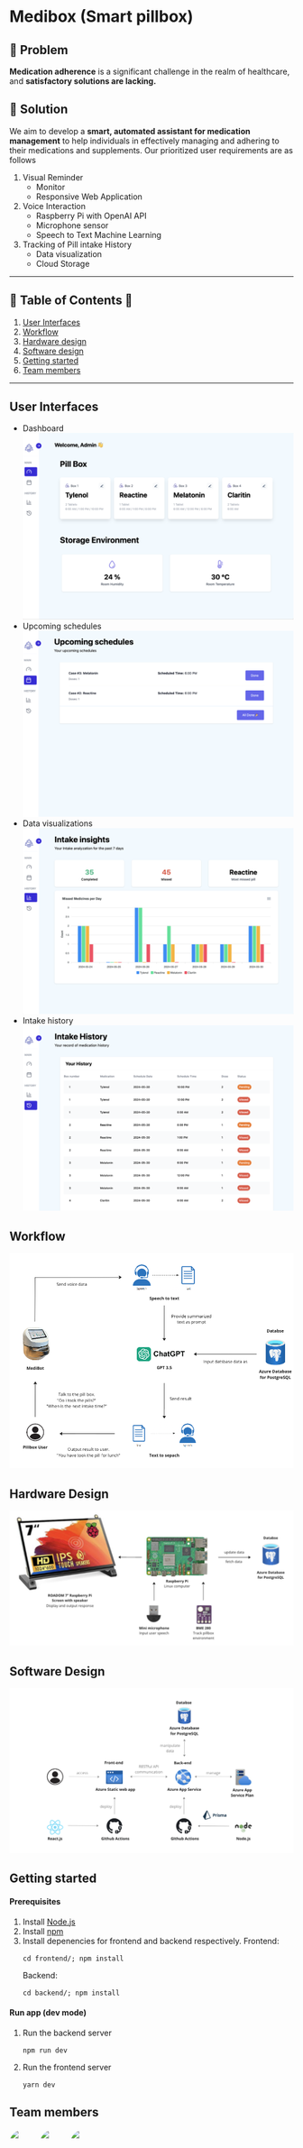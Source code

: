 # Medibox (Smart pillbox)

## 🙋 Problem

**Medication adherence** is a significant challenge in the realm of healthcare, and **satisfactory solutions are lacking.**

## 🌟 Solution

We aim to develop a **smart, automated assistant for medication management** to help individuals in effectively managing and adhering to their medications and supplements. Our prioritized user requirements are as follows

1. Visual Reminder
   - Monitor
   - Responsive Web Application
2. Voice Interaction
   - Raspberry Pi with OpenAI API
   - Microphone sensor
   - Speech to Text Machine Learning
3. Tracking of Pill intake History
   - Data visualization
   - Cloud Storage

---

## 📖 Table of Contents 📖

1. [User Interfaces](##user-Interfaces)
2. [Workflow](##workflow)
3. [Hardware design](##hardware-design)
4. [Software design](##software-design)
5. [Getting started](##getting-started)
6. [Team members](##team-members)

---

## User Interfaces

- Dashboard
  ![ui-1](./assets/ui-1.png)
- Upcoming schedules
  ![ui-2](./assets/ui-2.png)
- Data visualizations
  ![ui-3](./assets/ui-3.png)
- Intake history
  ![ui-4](./assets/ui-4.png)

## Workflow

![workflow](./assets/workflow.png)

## Hardware Design

![hardware](./assets/hardware.png)

## Software Design

![software](./assets/software.png)

## Getting started

#### Prerequisites

1. Install [Node.js](https://nodejs.org/en/download/)
2. Install [npm](https://www.npmjs.com/get-npm)
3. Install depenencies for frontend and backend respectively.
   Frontend:
   ```
   cd frontend/; npm install
   ```
   Backend:
   ```
   cd backend/; npm install
   ```

#### Run app (dev mode)

1. Run the backend server
   ```
   npm run dev
   ```
2. Run the frontend server
   ```
   yarn dev
   ```

## Team members

<div class="photos" style="display: inline-block;
  position: relative;
  width: 50px;
  height: 50px;
  overflow: hidden;
  border-radius: 50%;">
    <a href="https://github.com/xchen83">
    <img src="https://avatars.githubusercontent.com/u/148398101?s=64&v=4" />
    </a>
</div>
<div class="photos" style="display: inline-block;
  position: relative;
  width: 50px;
  height: 50px;
  overflow: hidden;
  border-radius: 50%;">
    <a href="https://github.com/yinyin13">
    <img src="https://avatars.githubusercontent.com/u/148395165?s=64&v=4" />
    </a>
</div>
<div class="photos" style="display: inline-block;
  position: relative;
  width: 50px;
  height: 50px;
  overflow: hidden;
  border-radius: 50%;">
    <a href="https://github.com/chelsey0527">
    <img src="https://avatars.githubusercontent.com/u/49125778?s=64&v=4" />
    </a>
</div>
